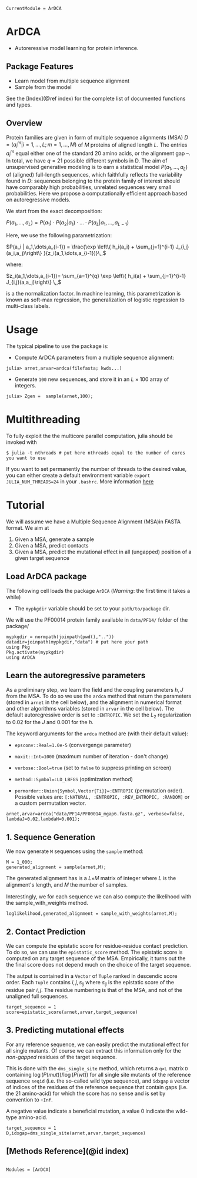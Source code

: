 ```@meta
CurrentModule = ArDCA
```

# ArDCA
* Autoreressive model learning for protein inference.

## Package Features

- Learn model from multiple sequence alignment
- Sample from the model 


See the [Index](@ref index) for the complete list of documented functions and types.

## Overview

Protein families are given in form of multiple sequence alignments (MSA) $D = (a^m_i |i = 1,\dots,L;\,m = 1,\dots,M)$ of $M$ proteins of aligned length $L$. The entries $a^m_i$ equal either one of the standard 20 amino acids, or the alignment gap $–$. In total, we have $q = 21$ possible different symbols in D. The aim of unsupervised generative modeling is to earn a statistical model $P(a_1,\dots,a_L)$ of (aligned) full-length sequences, which faithfully reflects the variability found in $D$: sequences belonging to the protein family of interest should have comparably high probabilities, unrelated sequences very small probabilities.
Here we propose a computationally efficient approach based on autoregressive models. 

We start from the exact decomposition:

$P(a_1,\dots,a_L) = P(a_1) \cdot P(a_2|a_1) \cdot \dots \cdot P(a_L|a_1,\dots,a_{L-1})$

Here, we use the following parametrization:

$P(a_i | a_1,\dots,a_{i-1}) = \frac{\exp \left\{ h_i(a_i) + \sum_{j=1}^{i-1} J_{i,j}(a_i,a_j)\right\} }{z_i(a_1,\dots,a_{i-1})}\,,$

where:

$z_i(a_1,\dots,a_{i-1})= \sum_{a=1}^{q} \exp \left\{ h_i(a) + \sum_{j=1}^{i-1} J_{i,j}(a,a_j)\right\} \,,$

is a the normalization factor. In machine learning, this
parametrization is known as soft-max regression, the generalization of logistic regression to multi-class labels.

# Usage

The typical pipeline to use the package is:

* Compute ArDCA parameters from a multiple sequence alignment:

``` 
julia> arnet,arvar=ardca(filefasta; kwds...)
```

* Generate `100` new sequences, and store it in an $L\times 100$ array of integers.

```
julia> Zgen =  sample(arnet,100);
```

# Multithreading

To fully exploit the the multicore parallel computation, julia should be invoked with

```
$ julia -t nthreads # put here nthreads equal to the number of cores you want to use
```

If you want to set permanently the number of threads to the desired value, you can either create a default environment variable `export JULIA_NUM_THREADS=24` in your `.bashrc`. More information [here](https://docs.julialang.org/en/v1.6/manual/multi-threading/)

# Tutorial

We will assume we have a Multiple Sequence Alignment (MSA)in FASTA format. We aim at

1. Given a MSA, generate a sample
2. Given a MSA, predict contacts
3. Given a MSA, predict the mutational effect in all (ungapped) position of a given target sequence 

## Load ArDCA package 

The following cell loads the package `ArDCA` (*Warning*: the first time it takes a while)

* The `mypkgdir` variable should be set to your `path/to/package` dir.

We will use the PF00014 protein family available in `data/PF14/` folder of the package/

```
mypkgdir = normpath(joinpath(pwd(),".."))
datadir=joinpath(mypkgdir,"data") # put here your path
using Pkg
Pkg.activate(mypkgdir)
using ArDCA
```
## Learn the autoregressive parameters

As a preliminary step, we learn the field and the coupling parameters $h,J$ from the MSA. To do so we use the `ardca` method that return the parameters (stored in `arnet` in the cell below), and the alignment in numerical format and other algorithms variables (stored in `arvar` in the cell below). The default autoregressive order is set to `:ENTROPIC`. We set the $L_2$ regularization to 0.02 for the $J$ and 0.001 for the $h$.

The keyword arguments for the `ardca` method are (with their default value):

* `epsconv::Real=1.0e-5` (convergenge parameter)

* `maxit::Int=1000` (maximum number of iteration - don't change)

* `verbose::Bool=true` (set to `false` to suppress printing on screen)

* `method::Symbol=:LD_LBFGS` (optimization method)

* `permorder::Union{Symbol,Vector{Ti}}=:ENTROPIC` (permutation order). Possible values are: `[:NATURAL, :ENTROPIC, :REV_ENTROPIC, :RANDOM]` or a custom permutation vector.


```
arnet,arvar=ardca("data/PF14/PF00014_mgap6.fasta.gz", verbose=false, lambdaJ=0.02,lambdaH=0.001);
```
## 1. Sequence Generation

We now generate `M` sequences using the `sample` method:

```
M = 1_000;
generated_alignment = sample(arnet,M);
```

The generated alignment has is a  𝐿×𝑀  matrix of integer where  𝐿  is the alignment's length, and  𝑀  the number of samples.

Interestingly, we for each sequence we can also compute the likelihood with the
sample_with_weights method.

```
loglikelihood,generated_alignment = sample_with_weights(arnet,M);
```
## 2. Contact Prediction

We can compute the epistatic score for residue-residue contact prediction. To do so, we can use the `epistatic_score` method. The epistatic score is computed on any target sequence of the MSA. Empirically, it turns out the the final score does not depend much on the choice of the target sequence. 

The autput is contained in a `Vector` of `Tuple` ranked in descendic score order. Each `Tuple` contains $i,j,s_{ij}$ where $s_{ij}$ is the epistatic score of the residue pair $i,j$. The residue numbering is that of the MSA, and not of the unaligned full sequences.

```
target_sequence = 1
score=epistatic_score(arnet,arvar,target_sequence)
```

## 3. Predicting mutational effects

For any reference sequence, we can easily predict the mutational effect for all single mutants. Of course we can extract this information only for the *non-gapped* residues of the target sequence. 

This is done with the `dms_single_site` method, which returns a `q×L` matrix `D` containing $\log(P(mut))/\log(P(wt))$ for all single
site mutants of the reference sequence `seqid` (i.e. the so-called wild type sequence), and `idxgap` a vector of indices of the residues of the reference sequence that contain gaps (i.e. the 21
amino-acid) for which the score has no sense and is set by convention to `+Inf`.

A negative value indicate a beneficial mutation, a value 0 indicate
the wild-type amino-acid.

```
target_sequence = 1
D,idxgap=dms_single_site(arnet,arvar,target_sequence)
```

## [Methods Reference](@id index)
```@index
```

```@autodocs
Modules = [ArDCA]
```
